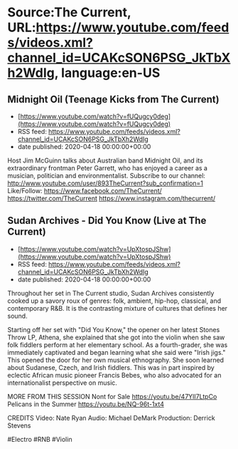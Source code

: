 # Source:The Current, URL:https://www.youtube.com/feeds/videos.xml?channel_id=UCAKcSON6PSG_JkTbXh2WdIg, language:en-US

## Midnight Oil (Teenage Kicks from The Current)
 - [https://www.youtube.com/watch?v=fUQugcy0deg](https://www.youtube.com/watch?v=fUQugcy0deg)
 - RSS feed: https://www.youtube.com/feeds/videos.xml?channel_id=UCAKcSON6PSG_JkTbXh2WdIg
 - date published: 2020-04-18 00:00:00+00:00

Host Jim McGuinn talks about Australian band Midnight Oil, and its extraordinary frontman Peter Garrett, who has enjoyed a career as a musician, politician and environmentalist. 
Subscribe to our channel:
http://www.youtube.com/user/893TheCurrent?sub_confirmation=1
Like/Follow:
https://www.facebook.com/TheCurrent/
https://twitter.com/TheCurrent
https://www.instagram.com/thecurrent/

## Sudan Archives - Did You Know (Live at The Current)
 - [https://www.youtube.com/watch?v=UpXtospJShw](https://www.youtube.com/watch?v=UpXtospJShw)
 - RSS feed: https://www.youtube.com/feeds/videos.xml?channel_id=UCAKcSON6PSG_JkTbXh2WdIg
 - date published: 2020-04-18 00:00:00+00:00

Throughout her set in The Current studio, Sudan Archives consistently cooked up a savory roux of genres: folk, ambient, hip-hop, classical, and contemporary R&B. It is the contrasting mixture of cultures that defines her sound.

Starting off her set with "Did You Know," the opener on her latest Stones Throw LP, Athena, she explained that she got into the violin when she saw folk fiddlers perform at her elementary school. As a fourth-grader, she was immediately captivated and began learning what she said were "Irish jigs." This opened the door for her own musical ethnography. She soon learned about Sudanese, Czech, and Irish fiddlers. This was in part inspired by eclectic African music pioneer Francis Bebes, who also advocated for an internationalist perspective on music.

MORE FROM THIS SESSION
Nont for Sale https://youtu.be/47YlI7LtpCo
Pelicans in the Summer https://youtu.be/NQ-96t-1xt4

CREDITS
Video: Nate Ryan
Audio: Michael DeMark
Production: Derrick Stevens

#Electro #RNB #Violin

